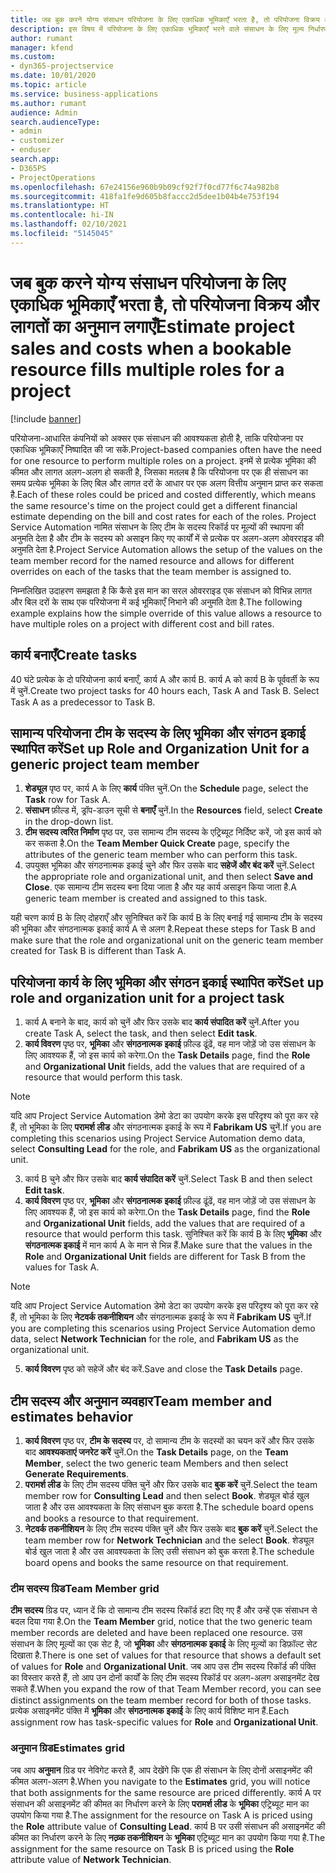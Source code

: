 ```yaml
---
title: जब बुक करने योग्य संसाधन परियोजना के लिए एकाधिक भूमिकाएँ भरता है, तो परियोजना विक्रय और लागतों का अनुमान लगाएँ
description: इस विषय में परियोजना के लिए एकाधिक भूमिकाएँ भरने वाले संसाधन के लिए मूल्य निर्धारण और लागत का समर्थन करने के लिए मूल्य निर्धारण आयामों का उपयोग करने के तरीके के बारे जानकारी दी गई है.
author: rumant
manager: kfend
ms.custom:
- dyn365-projectservice
ms.date: 10/01/2020
ms.topic: article
ms.service: business-applications
ms.author: rumant
audience: Admin
search.audienceType:
- admin
- customizer
- enduser
search.app:
- D365PS
- ProjectOperations
ms.openlocfilehash: 67e24156e960b9b09cf92f7f0cd77f6c74a982b8
ms.sourcegitcommit: 418fa1fe9d605b8faccc2d5dee1b04b4e753f194
ms.translationtype: HT
ms.contentlocale: hi-IN
ms.lasthandoff: 02/10/2021
ms.locfileid: "5145045"
---
```

# <a name="estimate-project-sales-and-costs-when-a-bookable-resource-fills-multiple-roles-for-a-project"></a><span data-ttu-id="1a161-103">जब बुक करने योग्य संसाधन परियोजना के लिए एकाधिक भूमिकाएँ भरता है, तो परियोजना विक्रय और लागतों का अनुमान लगाएँ</span><span class="sxs-lookup"><span data-stu-id="1a161-103">Estimate project sales and costs when a bookable resource fills multiple roles for a project</span></span> 

[!include [banner](../includes/psa-now-project-operations.md)]

<span data-ttu-id="1a161-104">परियोजना-आधारित कंपनियों को अक्सर एक संसाधन की आवश्यकता होती है, ताकि परियोजना पर एकाधिक भूमिकाएँ निष्पादित की जा सकें.</span><span class="sxs-lookup"><span data-stu-id="1a161-104">Project-based companies often have the need for one resource to perform multiple roles on a project.</span></span> <span data-ttu-id="1a161-105">इनमें से प्रत्येक भूमिका की कीमत और लागत अलग-अलग हो सकती है, जिसका मतलब है कि परियोजना पर एक ही संसाधन का समय प्रत्येक भूमिका के लिए बिल और लागत दरों के आधार पर एक अलग वित्तीय अनुमान प्राप्त कर सकता है.</span><span class="sxs-lookup"><span data-stu-id="1a161-105">Each of these roles could be priced and costed differently, which means the same resource's time on the project could get a different financial estimate depending on the bill and cost rates for each of the roles.</span></span> <span data-ttu-id="1a161-106">Project Service Automation नामित संसाधन के लिए टीम के सदस्य रिकॉर्ड पर मूल्यों की स्थापना की अनुमति देता है और टीम के सदस्य को असाइन किए गए कार्यों में से प्रत्येक पर अलग-अलग ओवरराइड की अनुमति देता है.</span><span class="sxs-lookup"><span data-stu-id="1a161-106">Project Service Automation allows the setup of the values on the team member record for the named resource and allows for different overrides on each of the tasks that the team member is assigned to.</span></span>

<span data-ttu-id="1a161-107">निम्नलिखित उदाहरण समझता है कि कैसे इस मान का सरल ओवरराइड एक संसाधन को विभिन्न लागत और बिल दरों के साथ एक परियोजना में कई भूमिकाएँ निभाने की अनुमति देता है.</span><span class="sxs-lookup"><span data-stu-id="1a161-107">The following example  explains how the simple override of this value allows a resource to have multiple roles on a project with different cost and bill rates.</span></span>

## <a name="create-tasks"></a><span data-ttu-id="1a161-108">कार्य बनाएँ</span><span class="sxs-lookup"><span data-stu-id="1a161-108">Create tasks</span></span>
<span data-ttu-id="1a161-109">40 घंटे प्रत्येक के दो परियोजना कार्य बनाएँ, कार्य A और कार्य B. कार्य A को कार्य B के पूर्ववर्ती के रूप में चुनें.</span><span class="sxs-lookup"><span data-stu-id="1a161-109">Create two project tasks for 40 hours each, Task A and Task B. Select Task A as a predecessor to Task B.</span></span>

## <a name="set-up-role-and-organization-unit-for-a-generic-project-team-member"></a><span data-ttu-id="1a161-110">सामान्य परियोजना टीम के सदस्य के लिए भूमिका और संगठन इकाई स्थापित करें</span><span class="sxs-lookup"><span data-stu-id="1a161-110">Set up Role and Organization Unit for a generic project team member</span></span>

1. <span data-ttu-id="1a161-111">**शेड्यूल** पृष्ठ पर, कार्य A के लिए **कार्य** पंक्ति चुनें.</span><span class="sxs-lookup"><span data-stu-id="1a161-111">On the **Schedule** page, select the **Task** row for Task A.</span></span> 
2. <span data-ttu-id="1a161-112">**संसाधन** फ़ील्ड में, ड्रॉप-डाउन सूची से **बनाएँ** चुनें.</span><span class="sxs-lookup"><span data-stu-id="1a161-112">In the **Resources** field, select **Create** in the drop-down list.</span></span>
3. <span data-ttu-id="1a161-113">**टीम सदस्य त्वरित निर्माण** पृष्ठ पर, उस सामान्य टीम सदस्य के एट्रिब्यूट निर्दिष्ट करें, जो इस कार्य को कर सकता है.</span><span class="sxs-lookup"><span data-stu-id="1a161-113">On the **Team Member Quick Create** page, specify the attributes of the generic team member who can perform this task.</span></span>
4. <span data-ttu-id="1a161-114">उपयुक्त भूमिका और संगठनात्मक इकाई चुने और फिर उसके बाद **सहेजें और बंद करें** चुनें.</span><span class="sxs-lookup"><span data-stu-id="1a161-114">Select the appropriate role and organizational unit, and then select **Save and Close**.</span></span> <span data-ttu-id="1a161-115">एक सामान्य टीम सदस्य बना दिया जाता है और यह कार्य असाइन किया जाता है.</span><span class="sxs-lookup"><span data-stu-id="1a161-115">A generic team member is created and assigned to this task.</span></span> 

<span data-ttu-id="1a161-116">यही चरण कार्य B के लिए दोहराएँ और सुनिश्चित करें कि कार्य B के लिए बनाई गई सामान्य टीम के सदस्य की भूमिका और संगठनात्मक इकाई कार्य A से अलग है.</span><span class="sxs-lookup"><span data-stu-id="1a161-116">Repeat these steps for Task B and make sure that the role and organizational unit on the generic team member created for Task B is different than Task A.</span></span> 

## <a name="set-up-role-and-organization-unit-for-a-project-task"></a><span data-ttu-id="1a161-117">परियोजना कार्य के लिए भूमिका और संगठन इकाई स्थापित करें</span><span class="sxs-lookup"><span data-stu-id="1a161-117">Set up role and organization unit for a project task</span></span>

1. <span data-ttu-id="1a161-118">कार्य A बनाने के बाद, कार्य को चुनें और फिर उसके बाद **कार्य संपादित करें** चुनें.</span><span class="sxs-lookup"><span data-stu-id="1a161-118">After you create Task A, select the task, and then select **Edit task**.</span></span>
2. <span data-ttu-id="1a161-119">**कार्य विवरण** पृष्ठ पर, **भूमिका** और **संगठनात्मक इकाई** फ़ील्ड ढूंढें, वह मान जोड़ें जो उस संसाधन के लिए आवश्यक हैं, जो इस कार्य को करेगा.</span><span class="sxs-lookup"><span data-stu-id="1a161-119">On the **Task Details** page, find the **Role** and **Organizational Unit** fields, add the values that are required of a resource that would perform this task.</span></span> 

  > [!NOTE]
  > <span data-ttu-id="1a161-120">यदि आप Project Service Automation डेमो डेटा का उपयोग करके इस परिदृश्य को पूरा कर रहे हैं, तो भूमिका के लिए **परामर्श लीड** और संगठनात्मक इकाई के रूप में **Fabrikam US** चुनें.</span><span class="sxs-lookup"><span data-stu-id="1a161-120">If you are completing this scenarios using Project Service Automation demo data, select **Consulting Lead** for the role, and **Fabrikam US** as the organizational unit.</span></span>

3. <span data-ttu-id="1a161-121">कार्य B चुने और फिर उसके बाद **कार्य संपादित करें** चुनें.</span><span class="sxs-lookup"><span data-stu-id="1a161-121">Select Task B and then select **Edit task**.</span></span>
4. <span data-ttu-id="1a161-122">**कार्य विवरण** पृष्ठ पर, **भूमिका** और **संगठनात्मक इकाई** फ़ील्ड ढूंढें, वह मान जोड़ें जो उस संसाधन के लिए आवश्यक हैं, जो इस कार्य को करेगा.</span><span class="sxs-lookup"><span data-stu-id="1a161-122">On the **Task Details** page, find the **Role** and **Organizational Unit** fields, add the values that are required of a resource that would perform this task.</span></span> <span data-ttu-id="1a161-123">सुनिश्चित करें कि कार्य B के लिए **भूमिका** और **संगठनात्मक इकाई** में मान कार्य A के मान से भिन्न हैं.</span><span class="sxs-lookup"><span data-stu-id="1a161-123">Make sure that the values in the **Role** and **Organizational Unit** fields are different for Task B from the values for Task A.</span></span> 

  > [!NOTE]
  > <span data-ttu-id="1a161-124">यदि आप Project Service Automation डेमो डेटा का उपयोग करके इस परिदृश्य को पूरा कर रहे हैं, तो भूमिका के लिए **नेटवर्क तकनीशियन** और संगठनात्मक इकाई के रूप में **Fabrikam US** चुनें.</span><span class="sxs-lookup"><span data-stu-id="1a161-124">If you are completing this scenarios using Project Service Automation demo data, select **Network Technician** for the role, and **Fabrikam US** as the organizational unit.</span></span>

5. <span data-ttu-id="1a161-125">**कार्य विवरण** पृष्ठ को सहेजें और बंद करें.</span><span class="sxs-lookup"><span data-stu-id="1a161-125">Save and close the **Task Details** page.</span></span> 

## <a name="team-member-and-estimates-behavior"></a><span data-ttu-id="1a161-126">टीम सदस्य और अनुमान व्यवहार</span><span class="sxs-lookup"><span data-stu-id="1a161-126">Team member and estimates behavior</span></span> 

1. <span data-ttu-id="1a161-127">**कार्य विवरण** पृष्ठ पर, **टीम के सदस्य** पर, दो सामान्य टीम के सदस्यों का चयन करें और फिर उसके बाद **आवश्यकताएं जनरेट करें** चुनें.</span><span class="sxs-lookup"><span data-stu-id="1a161-127">On the **Task Details** page, on the **Team Member**, select the two generic team Members and then select **Generate Requirements**.</span></span> 
2. <span data-ttu-id="1a161-128">**परामर्श लीड** के लिए टीम सदस्य पंक्ति चुनें और फिर उसके बाद **बुक करें** चुनें.</span><span class="sxs-lookup"><span data-stu-id="1a161-128">Select the team member row for **Consulting Lead** and then select **Book**.</span></span> <span data-ttu-id="1a161-129">शेड्यूल बोर्ड खुल जाता है और उस आवश्यकता के लिए संसाधन बुक करता है.</span><span class="sxs-lookup"><span data-stu-id="1a161-129">The schedule board opens and books a resource to that requirement.</span></span>
3. <span data-ttu-id="1a161-130">**नेटवर्क तकनीशियन** के लिए टीम सदस्य पंक्ति चुनें और फिर उसके बाद **बुक करें** चुनें.</span><span class="sxs-lookup"><span data-stu-id="1a161-130">Select the team member row for **Network Technician** and the select **Book**.</span></span> <span data-ttu-id="1a161-131">शेड्यूल बोर्ड खुल जाता है और उस आवश्यकता के लिए उसी संसाधन को बुक करता है.</span><span class="sxs-lookup"><span data-stu-id="1a161-131">The schedule board opens and books the same resource on that requirement.</span></span>

### <a name="team-member-grid"></a><span data-ttu-id="1a161-132">टीम सदस्य ग्रिड</span><span class="sxs-lookup"><span data-stu-id="1a161-132">Team Member grid</span></span> 
<span data-ttu-id="1a161-133">**टीम सदस्य** ग्रिड पर, ध्यान दें कि दो सामान्य टीम सदस्य रिकॉर्ड हटा दिए गए हैं और उन्हें एक संसाधन से बदल दिया गया है.</span><span class="sxs-lookup"><span data-stu-id="1a161-133">On the **Team Member** grid, notice that the two generic team member records are deleted and have been replaced one resource.</span></span> <span data-ttu-id="1a161-134">उस संसाधन के लिए मूल्यों का एक सेट है, जो **भूमिका** और **संगठनात्मक इकाई** के लिए मूल्यों का डिफ़ॉल्ट सेट दिखाता है.</span><span class="sxs-lookup"><span data-stu-id="1a161-134">There is one set of values for that resource that shows a default set of values for **Role** and **Organizational Unit**.</span></span>
<span data-ttu-id="1a161-135">जब आप उस टीम सदस्य रिकॉर्ड की पंक्ति का विस्तार करते हैं, तो आप उन दोनों कार्यों के लिए टीम सदस्य रिकॉर्ड पर अलग-अलग असाइनमेंट देख सकते हैं.</span><span class="sxs-lookup"><span data-stu-id="1a161-135">When you expand the row of that Team Member record, you can see distinct assignments on the team member record for both of those tasks.</span></span> <span data-ttu-id="1a161-136">प्रत्येक असाइनमेंट पंक्ति में **भूमिका** और **संगठनात्मक इकाई** के लिए कार्य विशिष्ट मान हैं.</span><span class="sxs-lookup"><span data-stu-id="1a161-136">Each assignment row has task-specific values for **Role** and **Organizational Unit**.</span></span> 

### <a name="estimates-grid"></a><span data-ttu-id="1a161-137">अनुमान ग्रिड</span><span class="sxs-lookup"><span data-stu-id="1a161-137">Estimates grid</span></span> 
<span data-ttu-id="1a161-138">जब आप **अनुमान** ग्रिड पर नेविगेट करते हैं, आप देखेंगे कि एक ही संसाधन के लिए दोनों असाइनमेंट की कीमत अलग-अलग है.</span><span class="sxs-lookup"><span data-stu-id="1a161-138">When you navigate to the **Estimates** grid, you will notice that both assignments for the same resource are priced differently.</span></span>
<span data-ttu-id="1a161-139">कार्य A पर संसाधन की असाइनमेंट की कीमत का निर्धारण करने के लिए **परामर्श लीड** के **भूमिका** एट्रिब्यूट मान का उपयोग किया गया है.</span><span class="sxs-lookup"><span data-stu-id="1a161-139">The assignment for the resource on Task A is priced using the **Role** attribute value of **Consulting Lead**.</span></span> <span data-ttu-id="1a161-140">कार्य B पर उसी संसाधन की असाइनमेंट की कीमत का निर्धारण करने के लिए **नत्व्र्क तकनीशियन** के **भूमिका** एट्रिब्यूट मान का उपयोग किया गया है.</span><span class="sxs-lookup"><span data-stu-id="1a161-140">The assignment for the same resource on Task B is priced using the **Role** attribute value of **Network Technician**.</span></span>

